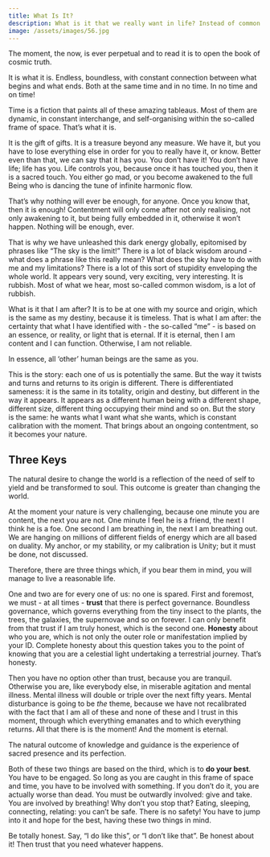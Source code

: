 ```yaml
---
title: What Is It?
description: What is it that we really want in life? Instead of common wisdom, Shaykh Fadhlalla offers three simple keys to living in tune with the infinite harmonic flow.
image: /assets/images/56.jpg
---
```


<div class="callout6">
The moment, the now, is ever perpetual and to read it is to open the book of cosmic truth.
</div>

It is what it is. Endless, boundless, with constant connection between what begins and what ends. Both at the same time and in no time. In no time and on time!

Time is a fiction that paints all of these amazing tableaus. Most of them are dynamic, in constant interchange, and self-organising within the so-called frame of space. That’s what it is. 

It is the gift of gifts. It is a treasure beyond any measure. We have it, but you have to lose everything else in order for you to really have it, or know. Better even than that, we can say that it has you. You don’t have it! You don’t have life; life has you. Life controls you, because once it has touched you, then it is a sacred touch. You either go mad, or you become awakened to the full Being who is dancing the tune of infinite harmonic flow. 

That’s why nothing will ever be enough, for anyone. Once you know that, then it is enough! Contentment will only come after not only realising, not only awakening to it, but being fully embedded in it, otherwise it won’t happen. Nothing will be enough, ever. 

That is why we have unleashed this dark energy globally, epitomised by phrases like “The sky is the limit!” There is a lot of black wisdom around - what does a phrase like this really mean? What does the sky have to do with me and my limitations? There is a lot of this sort of stupidity enveloping the whole world. It appears very sound, very exciting, very interesting. It is rubbish. Most of what we hear, most so-called common wisdom, is a lot of rubbish. 

What is it that I am after? It is to be at one with my source and origin, which is the same as my destiny, because it is timeless. That is what I am after: the certainty that what I have identified with - the so-called “me” - is based on an essence, or reality, or light that is eternal. If it is eternal, then I am content and I can function. Otherwise, I am not reliable.

<div class="callout6">
In essence, all ‘other’ human beings are the same as you.
</div>

This is the story: each one of us is potentially the same. But the way it twists and turns and returns to its origin is different. There is differentiated sameness: it is the same in its totality, origin and destiny, but different in the way it appears. It appears as a different human being with a different shape, different size, different thing occupying their mind and so on. But the story is the same: he wants what I want what she wants, which is constant calibration with the moment. That brings about an ongoing contentment, so it becomes your nature.

## Three Keys

<div class="callout6">
The natural desire to change the world is a reflection of the need of self to yield and be transformed to soul. This outcome is greater than changing the world.
</div>

At the moment your nature is very challenging, because one minute you are content, the next you are not. One minute I feel he is a friend, the next I think he is a foe. One second I am breathing in, the next I am breathing out. We are hanging on millions of different fields of energy which are all based on duality. My anchor, or my stability, or my calibration is Unity; but it must be done, not discussed. 

Therefore, there are three things which, if you bear them in mind, you will manage to live a reasonable life.

One and two are for every one of us: no one is spared. First and foremost, we must - at all times - **trust** that there is perfect governance. Boundless governance, which governs everything from the tiny insect to the plants, the trees, the galaxies, the supernovae and so on forever. I can only benefit from that trust if I am truly honest, which is the second one. **Honesty** about who you are, which is not only the outer role or manifestation implied by your ID. Complete honesty about this question takes you to the point of knowing that you are a celestial light undertaking a terrestrial journey. That’s honesty. 

Then you have no option other than trust, because you are tranquil. Otherwise you are, like everybody else, in miserable agitation and mental illness. Mental illness will double or triple over the next fifty years. Mental disturbance is going to be _the_ theme, because we have not recalibrated with the fact that I am all of these and none of these and I trust in this moment, through which everything emanates and to which everything returns. All that there is is the moment! And the moment is eternal.

<div class="callout6">
The natural outcome of knowledge and guidance is the experience of sacred presence and its perfection.
</div>

Both of these two things are based on the third, which is to **do your best**. You have to be engaged. So long as you are caught in this frame of space and time, you have to be involved with something. If you don’t do it, you are actually worse than dead. You must be outwardly involved: give and take. You are involved by breathing! Why don’t you stop that? Eating, sleeping, connecting, relating: you can’t be safe. There is no safety! You have to jump into it and hope for the best, having these two things in mind.

Be totally honest. Say, “I do like this”, or “I don’t like that”. Be honest about it! Then trust that you need whatever happens.
